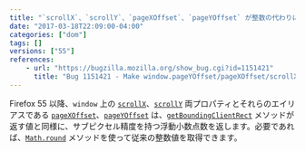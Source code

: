 ```yaml
---
title: "`scrollX`、`scrollY`、`pageXOffset`、`pageYOffset` が整数の代わりに浮動小数点数を返すようになりました"
date: "2017-03-18T22:09:00-04:00"
categories: ["dom"]
tags: []
versions: ["55"]
references:
    - url: "https://bugzilla.mozilla.org/show_bug.cgi?id=1151421"
      title: "Bug 1151421 - Make window.pageYOffset/pageXOffset/scrollX/scrollY double, not integers"
---
```

Firefox 55 以降、`window` 上の [`scrollX`](https://developer.mozilla.org/ja/docs/Web/API/Window/scrollX)、[`scrollY`](https://developer.mozilla.org/ja/docs/Web/API/Window/scrollY) 両プロパティとそれらのエイリアスである [`pageXOffset`](https://developer.mozilla.org/ja/docs/Web/API/Window/pageXOffset)、[`pageYOffset`](https://developer.mozilla.org/ja/docs/Web/API/Window/pageYOffset) は、[`getBoundingClientRect`](https://developer.mozilla.org/ja/docs/Web/API/Element/getBoundingClientRect) メソッドが返す値と同様に、サブピクセル精度を持つ浮動小数点数を返します。必要であれば、[`Math.round`](https://developer.mozilla.org/ja/docs/Web/JavaScript/Reference/Global_Objects/Math/round) メソッドを使って従来の整数値を取得できます。
